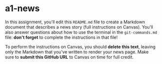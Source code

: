 # a1-news

In this assignment, you'll edit this `README.md` file to create a Markdown document that describes a news story (full instructions on Canvas). You'll also answer questions about how to use the terminal in the `git-commands.md` file: **don't forget** to complete the instructions in that file!

To perform the instructions on Canvas, you should **delete this text**, leaving only the Markdown that you've written to render your news page. Make sure to **submit this GitHub URL** to Canvas on time for full credit.
